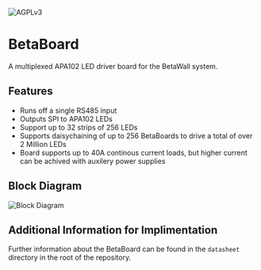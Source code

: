 ![AGPLv3](https://www.gnu.org/graphics/agplv3-155x51.png)

# BetaBoard

A multiplexed APA102 LED driver board for the BetaWall system.

## Features

- Runs off a single RS485 input
- Outputs SPI to APA102 LEDs
- Support up to 32 strips of 256 LEDs
- Supports daisychaining of up to 256 BetaBoards to drive a total of over 2 Million LEDs
- Board supports up to 40A continous current loads, but higher current can be achived with auxilery power supplies

## Block Diagram
![Block Diagram](https://cloud.githubusercontent.com/assets/1482941/22465406/7421d5a2-e7b3-11e6-8ee8-47d6ec707862.png)

## Additional Information for Implimentation

Further information about the BetaBoard can be found in the `datasheet` directory in the root of the repository.
